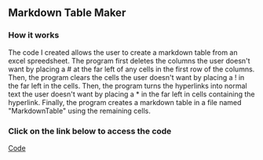 ## Markdown Table Maker
### How it works
The code I created allows the user to create a markdown table from an excel spreedsheet.
The program first deletes the columns the user doesn't want by placing a # at the far left of any cells in the first row of the columns. 
Then, the program clears the cells the user doesn't want by placing a ! in the far left in the cells.
Then, the program turns the hyperlinks into normal text the user doesn't want by placing a * in the far left in cells containing the hyperlink.
Finally, the program creates a markdown table in a file named "MarkdownTable" using the remaining cells.
### Click on the link below to access the code
[Code](https://github.com/Violagameboy/AdvancedDataScience/blob/gh-pages/Markdown/Code.txt)
